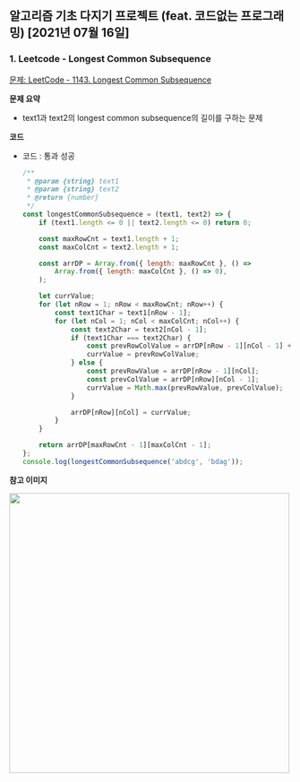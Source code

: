 ## 알고리즘 기초 다지기 프로젝트 (feat. 코드없는 프로그래밍) [2021년 07월 16일]

### **1.** Leetcode - Longest Common Subsequence

[문제: LeetCode - 1143. Longest Common Subsequence](https://leetcode.com/problems/longest-common-subsequence/)

**문제 요약**

-   text1과 text2의 longest common subsequence의 길이를 구하는 문제

**코드**

-   코드 : 통과 성공

    ```js
    /**
     * @param {string} text1
     * @param {string} text2
     * @return {number}
     */
    const longestCommonSubsequence = (text1, text2) => {
        if (text1.length <= 0 || text2.length <= 0) return 0;

        const maxRowCnt = text1.length + 1;
        const maxColCnt = text2.length + 1;

        const arrDP = Array.from({ length: maxRowCnt }, () =>
            Array.from({ length: maxColCnt }, () => 0),
        );

        let currValue;
        for (let nRow = 1; nRow < maxRowCnt; nRow++) {
            const text1Char = text1[nRow - 1];
            for (let nCol = 1; nCol < maxColCnt; nCol++) {
                const text2Char = text2[nCol - 1];
                if (text1Char === text2Char) {
                    const prevRowColValue = arrDP[nRow - 1][nCol - 1] + 1;
                    currValue = prevRowColValue;
                } else {
                    const prevRowValue = arrDP[nRow - 1][nCol];
                    const prevColValue = arrDP[nRow][nCol - 1];
                    currValue = Math.max(prevRowValue, prevColValue);
                }

                arrDP[nRow][nCol] = currValue;
            }
        }

        return arrDP[maxRowCnt - 1][maxColCnt - 1];
    };
    console.log(longestCommonSubsequence('abdcg', 'bdag'));
    ```

**참고 이미지**

<img width="500" src="https://user-images.githubusercontent.com/33610315/125871414-a843ec36-1666-4671-b881-c7c3efb13d70.png"/>
